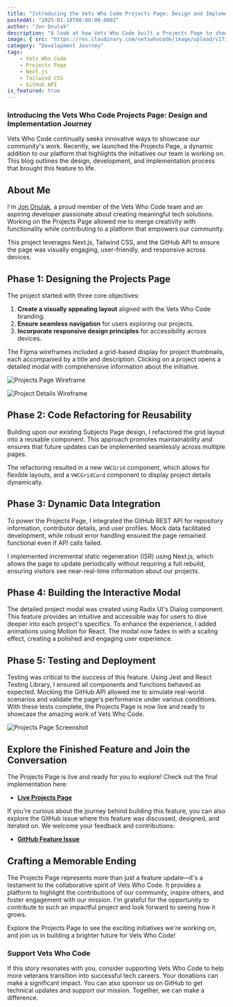 ```yaml
---
title: "Introducing the Vets Who Code Projects Page: Design and Implementation Journey"
postedAt: "2025-01-18T00:00:00.000Z"
author: "Jon Onulak"
description: "A look at how Vets Who Code built a Projects Page to showcase community initiatives, with insights into the design, development, and implementation process."
image: { src: "https://res.cloudinary.com/vetswhocode/image/upload/v1737333954/projects-screenshot_nym64x.png" }
category: "Development Journey"
tags:
    - Vets Who Code
    - Projects Page
    - Next.js
    - Tailwind CSS
    - GitHub API
is_featured: true
---
```


### Introducing the Vets Who Code Projects Page: Design and Implementation Journey

Vets Who Code continually seeks innovative ways to showcase our community's work. Recently, we launched the Projects Page, a dynamic addition to our platform that highlights the initiatives our team is working on. This blog outlines the design, development, and implementation process that brought this feature to life.

## About Me

I'm [Jon Onulak](https://www.linkedin.com/in/jononulak/), a proud member of the Vets Who Code team and an aspiring developer passionate about creating meaningful tech solutions. Working on the Projects Page allowed me to merge creativity with functionality while contributing to a platform that empowers our community.

This project leverages Next.js, Tailwind CSS, and the GitHub API to ensure the page was visually engaging, user-friendly, and responsive across devices.


## Phase 1: Designing the Projects Page

The project started with three core objectives:

1. **Create a visually appealing layout** aligned with the Vets Who Code branding.
2. **Ensure seamless navigation** for users exploring our projects.
3. **Incorporate responsive design principles** for accessibility across devices.

The Figma wireframes included a grid-based display for project thumbnails, each accompanied by a title and description. Clicking on a project opens a detailed modal with comprehensive information about the initiative.

![Projects Page Wireframe](https://a.okmd.dev/md/674fbb9821bb0.png)

![Project Details Wireframe](https://a.okmd.dev/md/674fbbb71dc8d.png)


## Phase 2: Code Refactoring for Reusability

Building upon our existing Subjects Page design, I refactored the grid layout into a reusable component. This approach promotes maintainability and ensures that future updates can be implemented seamlessly across multiple pages.

The refactoring resulted in a new `VWCGrid` component, which allows for flexible layouts, and a `VWCGridCard` component to display project details dynamically.


## Phase 3: Dynamic Data Integration

To power the Projects Page, I integrated the GitHub REST API for repository information, contributor details, and user profiles. Mock data facilitated development, while robust error handling ensured the page remained functional even if API calls failed.

I implemented incremental static regeneration (ISR) using Next.js, which allows the page to update periodically without requiring a full rebuild, ensuring visitors see near-real-time information about our projects.


## Phase 4: Building the Interactive Modal

The detailed project modal was created using Radix UI's Dialog component. This feature provides an intuitive and accessible way for users to dive deeper into each project's specifics. To enhance the experience, I added animations using Motion for React. The modal now fades in with a scaling effect, creating a polished and engaging user experience.


## Phase 5: Testing and Deployment

Testing was critical to the success of this feature. Using Jest and React Testing Library, I ensured all components and functions behaved as expected. Mocking the GitHub API allowed me to simulate real-world scenarios and validate the page's performance under various conditions. With these tests complete, the Projects Page is now live and ready to showcase the amazing work of Vets Who Code.

![Projects Page Screenshot](https://res.cloudinary.com/vetswhocode/image/upload/v1737333954/projects-screenshot_nym64x.png)


## Explore the Finished Feature and Join the Conversation

The Projects Page is live and ready for you to explore! Check out the final implementation here:

- **[Live Projects Page](https://vetswhocode.io/projects)**

If you're curious about the journey behind building this feature, you can also explore the GitHub issue where this feature was discussed, designed, and iterated on. We welcome your feedback and contributions:

- **[GitHub Feature Issue](https://github.com/Vets-Who-Code/vets-who-code-app/issues/646)**


## Crafting a Memorable Ending

The Projects Page represents more than just a feature update—it's a testament to the collaborative spirit of Vets Who Code. It provides a platform to highlight the contributions of our community, inspire others, and foster engagement with our mission. I'm grateful for the opportunity to contribute to such an impactful project and look forward to seeing how it grows.

Explore the Projects Page to see the exciting initiatives we're working on, and join us in building a brighter future for Vets Who Code!


### Support Vets Who Code

If this story resonates with you, consider supporting Vets Who Code to help more veterans transition into successful tech careers. Your donations can make a significant impact. You can also sponsor us on GitHub to get technical updates and support our mission. Together, we can make a difference.